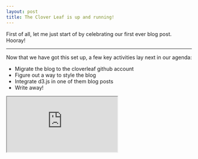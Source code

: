 ```yaml
---
layout: post
title: The Clover Leaf is up and running!
---
```


First of all, let me just start of by celebrating our first ever blog post. Hooray!

***

Now that we have got this set up, a few key activities lay next in our agenda:

* Migrate the blog to the cloverleaf github account
* Figure out a way to style the blog
* Integrate d3.js in one of them blog posts
* Write away!


<iframe src="http://bl.ocks.org/mbostock/raw/4061502/0a200ddf998aa75dfdb1ff32e16b680a15e5cb01/" marginwidth="0" marginheight="0" scrolling="no"></iframe>


